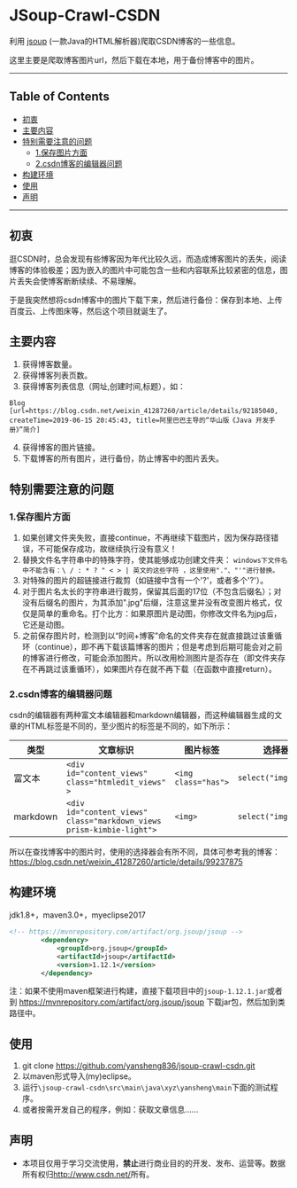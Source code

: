 # JSoup-Crawl-CSDN

利用 [jsoup](https://github.com/jhy/jsoup) (一款Java的HTML解析器)爬取CSDN博客的一些信息。

这里主要是爬取博客图片url，然后下载在本地，用于备份博客中的图片。

---

## Table of Contents

* [初衷](#%E5%88%9D%E8%A1%B7)
* [主要内容](#%E4%B8%BB%E8%A6%81%E5%86%85%E5%AE%B9)
* [特别需要注意的问题](#%E7%89%B9%E5%88%AB%E9%9C%80%E8%A6%81%E6%B3%A8%E6%84%8F%E7%9A%84%E9%97%AE%E9%A2%98)
  * [1\.保存图片方面](#1%E4%BF%9D%E5%AD%98%E5%9B%BE%E7%89%87%E6%96%B9%E9%9D%A2)
  * [2\.csdn博客的编辑器问题](#2csdn%E5%8D%9A%E5%AE%A2%E7%9A%84%E7%BC%96%E8%BE%91%E5%99%A8%E9%97%AE%E9%A2%98)
* [构建环境](#%E6%9E%84%E5%BB%BA%E7%8E%AF%E5%A2%83)
* [使用](#%E4%BD%BF%E7%94%A8)
* [声明](#%E5%A3%B0%E6%98%8E)

---

## 初衷

逛CSDN时，总会发现有些博客因为年代比较久远，而造成博客图片的丢失，阅读博客的体验极差；因为嵌入的图片中可能包含一些和内容联系比较紧密的信息，图片丢失会使博客断断续续、不易理解。

于是我突然想将csdn博客中的图片下载下来，然后进行备份：保存到本地、上传百度云、上传图床等，然后这个项目就诞生了。

## 主要内容

1. 获得博客数量。
2. 获得博客列表页数。
3. 获得博客列表信息（网址,创建时间,标题），如：

```
Blog [url=https://blog.csdn.net/weixin_41287260/article/details/92185040, 		createTime=2019-06-15 20:45:43, title=阿里巴巴主导的“华山版《Java 开发手册》”简介]
```

4. 获得博客的图片链接。
5. 下载博客的所有图片，进行备份，防止博客中的图片丢失。

## 特别需要注意的问题

### 1.保存图片方面

1. 如果创建文件夹失败，直接continue，不再继续下载图片，因为保存路径错误，不可能保存成功，故继续执行没有意义！
2. 替换文件名字符串中的特殊字符，使其能够成功创建文件夹：
`windows下文件名中不能含有：\ / : * ? " < > | 英文的这些字符 ，这里使用"."、"'"进行替换。`
3. 对特殊的图片的超链接进行裁剪（如链接中含有一个'?'，或者多个'?'）。
4. 对于图片名太长的字符串进行裁剪，保留其后面的17位（不包含后缀名）；对没有后缀名的图片，为其添加".jpg"后缀，注意这里并没有改变图片格式，仅仅是简单的重命名。打个比方：如果原图片是动图，你修改文件名为jpg后，它还是动图。
5. 之前保存图片时，检测到以“时间+博客”命名的文件夹存在就直接跳过该重循环（continue），即不再下载该篇博客的图片；但是考虑到后期可能会对之前的博客进行修改，可能会添加图片。所以改用检测图片是否存在（即文件夹存在不再跳过该重循环），如果图片存在就不再下载（在函数中直接return）。

### 2.csdn博客的编辑器问题

csdn的编辑器有两种富文本编辑器和markdown编辑器，而这种编辑器生成的文章的HTML标签是不同的，至少图片的标签是不同的，如下所示：

| 类型     | 文章标识 | 图片标签 | 选择器 |
| -------- | -------- | -------- | ------ |
| 富文本   |    `<div id="content_views" class="htmledit_views" >`      |      `<img class="has">`    |    `select("img.has")`    |
| markdown |     `<div id="content_views" class="markdown_views prism-kimbie-light">`     |    `<img>`      |   `select("img")`     |

所以在查找博客中的图片时，使用的选择器会有所不同，具体可参考我的博客：<https://blog.csdn.net/weixin_41287260/article/details/99237875>

## 构建环境

jdk1.8+，maven3.0+，myeclipse2017

```xml
<!-- https://mvnrepository.com/artifact/org.jsoup/jsoup -->
		<dependency>
			<groupId>org.jsoup</groupId>
			<artifactId>jsoup</artifactId>
			<version>1.12.1</version>
		</dependency>
```

注：如果不使用maven框架进行构建，直接下载项目中的`jsoup-1.12.1.jar`或者到 <https://mvnrepository.com/artifact/org.jsoup/jsoup> 下载jar包，然后加到类路径中。

## 使用
1. git clone https://github.com/yansheng836/jsoup-crawl-csdn.git
2. 以maven形式导入(my)eclipse。
3. 运行`\jsoup-crawl-csdn\src\main\java\xyz\yansheng\main`下面的测试程序。
4. 或者按需开发自己的程序，例如：获取文章信息……

## 声明

- 本项目仅用于学习交流使用，**禁止**进行商业目的的开发、发布、运营等。数据所有权归<http://www.csdn.net/>所有。